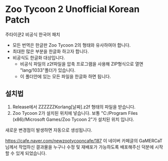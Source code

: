 # Zoo Tycoon 2 Unofficial Korean Patch
 
주타이쿤2 비공식 한국어 패치
* 모든 번역은 한글판 Zoo Tycoon 2의 형태와 유사하여야 합니다.
* 최대한 많은 부분을 한글화 하고자 합니다.
* 비공식도 한글화 대상입니다.
  * 비공식 파일의 z2f파일을 압축 프로그램을 사용해 ZIP형식으로 열면 "lang/1033"폴더가 있습니다.
  * 이 폴더안에 있는 모든 파일을 한글화 하면 됩니다.

## 설치법
1. Release에서 ZZZZZZKorlang[날짜].z2f 형태의 파일을 받습니다.
2. Zoo Tycoon 2가 설치된 위치에 넣습니다. 보통 "C:/Program Files (x86)/Microsoft Games/Zoo Tycoon 2"가 설치된 위치 입니다.

새로운 변경점이 발생하면 자동으로 생성됩니다.

https://cafe.naver.com/newzootycooncafe/187
이 네이버 카페글의 GaMERCaT님께서 작업하신 결과물을 누구나 수정 및 재배포가 가능하도록 배포해주신 덕분에 시작 할 수 있게 되었습니다.
